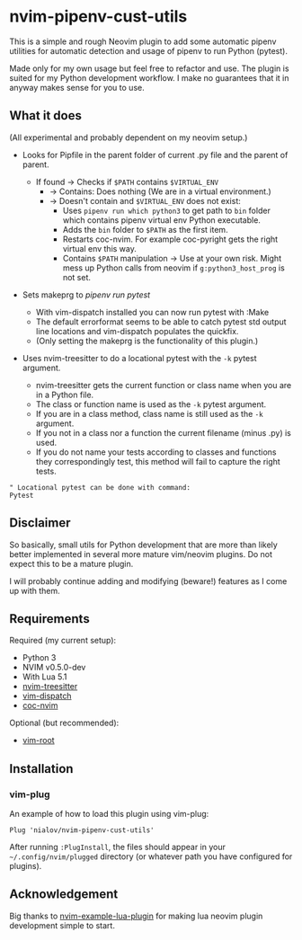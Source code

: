 # nvim-pipenv-cust-utils

This is a simple and rough Neovim plugin to add some automatic pipenv utilities
for automatic detection and usage of pipenv to run Python (pytest).

Made only for my own usage but feel free to refactor and use. The plugin
is suited for my Python development workflow. I make no guarantees that
it in anyway makes sense for you to use.

## What it does

(All experimental and probably dependent on my neovim setup.)

* Looks for Pipfile in the parent folder of current .py file and the parent of
  parent.
  * If found -> Checks if `$PATH` contains `$VIRTUAL_ENV`
    * -> Contains: Does nothing (We are in a virtual environment.)
    * -> Doesn't contain and `$VIRTUAL_ENV` does not exist:
      * Uses `pipenv run which python3` to get path to `bin` folder which
        contains pipenv virtual env Python executable.
      * Adds the `bin` folder to `$PATH` as the first item.
      * Restarts coc-nvim. For example coc-pyright gets the right virtual
        env this way.
      * Contains `$PATH` manipulation -> Use at your own risk.
        Might mess up Python calls from neovim if `g:python3_host_prog`
        is not set.

* Sets makeprg to *pipenv run pytest*
  * With vim-dispatch installed you can now run pytest with :Make
  * The default errorformat seems to be able to catch pytest std output line
    locations and vim-dispatch populates the quickfix.
  * (Only setting the makeprg is the functionality of this plugin.)

* Uses nvim-treesitter to do a locational pytest with the `-k` pytest argument.
  * nvim-treesitter gets the current function or class name when you are in
    a Python file.
  * The class or function name is used as the `-k` pytest argument.
  * If you are in a class method, class name is still used as the `-k` argument.
  * If you not in a class nor a function the current filename (minus .py) is
    used.
  * If you do not name your tests according to classes and functions they
    correspondingly test, this method will fail to capture the right tests.

```VimL
" Locational pytest can be done with command:
Pytest
```

## Disclaimer

So basically, small utils for Python development that are more than likely
better implemented in several more mature vim/neovim plugins. Do not
expect this to be a mature plugin.

I will probably continue adding and modifying (beware!) features as I come up
with them.

## Requirements

Required (my current setup):

* Python 3
* NVIM v0.5.0-dev
* With Lua 5.1
* [nvim-treesitter](https://github.com/nvim-treesitter/nvim-treesitter)
* [vim-dispatch](https://github.com/tpope/vim-dispatch)
* [coc-nvim](https://github.com/neoclide/coc.nvim)

Optional (but recommended):

* [vim-root](https://github.com/airblade/vim-rooter)

## Installation

### vim-plug

An example of how to load this plugin using vim-plug:

```VimL
Plug 'nialov/nvim-pipenv-cust-utils'
```

After running `:PlugInstall`, the files should appear in your
`~/.config/nvim/plugged` directory (or whatever path you have configured for
plugins).

## Acknowledgement

Big thanks to
[nvim-example-lua-plugin](https://github.com/jacobsimpson/nvim-example-lua-plugin)
for making lua neovim plugin development simple to start.
